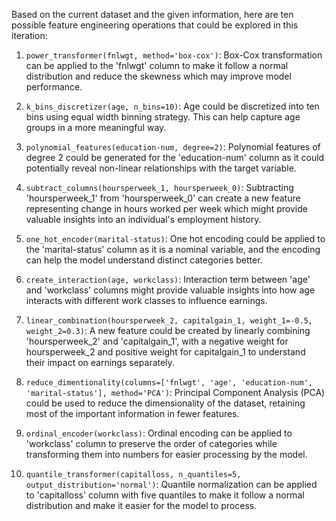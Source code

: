  Based on the current dataset and the given information, here are ten possible feature engineering operations that could be explored in this iteration:

1. `power_transformer(fnlwgt, method='box-cox')`: Box-Cox transformation can be applied to the 'fnlwgt' column to make it follow a normal distribution and reduce the skewness which may improve model performance.

2. `k_bins_discretizer(age, n_bins=10)`: Age could be discretized into ten bins using equal width binning strategy. This can help capture age groups in a more meaningful way.

3. `polynomial_features(education-num, degree=2)`: Polynomial features of degree 2 could be generated for the 'education-num' column as it could potentially reveal non-linear relationships with the target variable.

4. `subtract_columns(hoursperweek_1, hoursperweek_0)`: Subtracting 'hoursperweek_1' from 'hoursperweek_0' can create a new feature representing change in hours worked per week which might provide valuable insights into an individual's employment history.

5. `one_hot_encoder(marital-status)`: One hot encoding could be applied to the 'marital-status' column as it is a nominal variable, and the encoding can help the model understand distinct categories better.

6. `create_interaction(age, workclass)`: Interaction term between 'age' and 'workclass' columns might provide valuable insights into how age interacts with different work classes to influence earnings.

7. `linear_combination(hoursperweek_2, capitalgain_1, weight_1=-0.5, weight_2=0.3)`: A new feature could be created by linearly combining 'hoursperweek_2' and 'capitalgain_1', with a negative weight for hoursperweek_2 and positive weight for capitalgain_1 to understand their impact on earnings separately.

8. `reduce_dimentionality(columns=['fnlwgt', 'age', 'education-num', 'marital-status'], method='PCA')`: Principal Component Analysis (PCA) could be used to reduce the dimensionality of the dataset, retaining most of the important information in fewer features.

9. `ordinal_encoder(workclass)`: Ordinal encoding can be applied to 'workclass' column to preserve the order of categories while transforming them into numbers for easier processing by the model.

10. `quantile_transformer(capitalloss, n_quantiles=5, output_distribution='normal')`: Quantile normalization can be applied to 'capitalloss' column with five quantiles to make it follow a normal distribution and make it easier for the model to process.